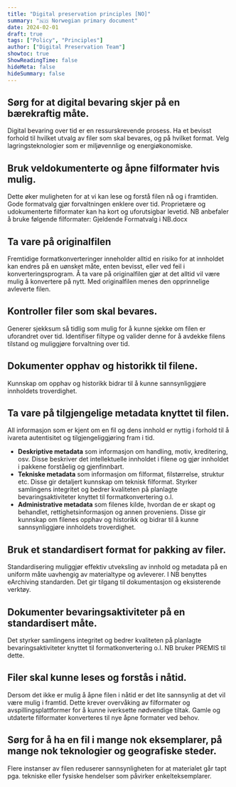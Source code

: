 ```yaml
---
title: "Digital preservation principles [NO]"
summary: "🇳🇴 Norwegian primary document"
date: 2024-02-01
draft: true
tags: ["Policy", "Principles"]
author: ["Digital Preservation Team"]
showtoc: true
ShowReadingTime: false
hideMeta: false
hideSummary: false
---
```

 
## Sørg for at digital bevaring skjer på en bærekraftig måte. 
Digital bevaring over tid er en ressurskrevende prosess. Ha et bevisst forhold til hvilket utvalg av filer som skal bevares, og på hvilket format. Velg lagringsteknologier som er miljøvennlige og energiøkonomiske. 
 
## Bruk veldokumenterte og åpne filformater hvis mulig. 
Dette øker muligheten for at vi kan lese og forstå filen nå og i framtiden. Gode formatvalg gjør forvaltningen enklere over tid. Proprietære og udokumenterte filformater kan ha kort og uforutsigbar levetid. NB anbefaler å bruke følgende filformater: Gjeldende Formatvalg i NB.docx 
 
## Ta vare på originalfilen  
Fremtidige formatkonverteringer inneholder alltid en risiko for at innholdet kan endres på en uønsket måte, enten bevisst, eller ved feil i konverteringsprogram. Å ta vare på originalfilen gjør at det alltid vil være mulig å konvertere på nytt. Med originalfilen menes den opprinnelige avleverte filen. 
 
## Kontroller filer som skal bevares.  
Generer sjekksum så tidlig som mulig for å kunne sjekke om filen er uforandret over tid. Identifiser filtype og valider denne for å avdekke filens tilstand og muliggjøre forvaltning over tid.   
 
## Dokumenter opphav og historikk til filene. 
Kunnskap om opphav og historikk bidrar til å kunne sannsynliggjøre innholdets troverdighet. 
 
## Ta vare på tilgjengelige metadata knyttet til filen.   
All informasjon som er kjent om en fil og dens innhold er nyttig i forhold til å ivareta autentisitet og tilgjengeliggjøring fram i tid.  

- **Deskriptive metadata** som informasjon om handling, motiv, kreditering, osv. Disse beskriver det intellektuelle innholdet i filene og gjør innholdet i pakkene forståelig og gjenfinnbart. 
- **Tekniske metadata** som informasjon om filformat, filstørrelse, struktur etc. Disse gir detaljert kunnskap om teknisk filformat. Styrker samlingens integritet og bedrer kvaliteten på planlagte bevaringsaktiviteter knyttet til formatkonvertering o.l. 
- **Administrative metadata** som filenes kilde, hvordan de er skapt og behandlet, rettighetsinformasjon og annen proveniens. Disse gir kunnskap om filenes opphav og historikk og bidrar til å kunne sannsynliggjøre innholdets troverdighet. 
 
 
## Bruk et standardisert format for pakking av filer. 
Standardisering muliggjør effektiv utveksling av innhold og metadata på en uniform måte uavhengig av materialtype og avleverer. I NB benyttes eArchiving standarden. Det gir tilgang til dokumentasjon og eksisterende verktøy. 
 
## Dokumenter bevaringsaktiviteter på en standardisert måte.  
Det styrker samlingens integritet og bedrer kvaliteten på planlagte bevaringsaktiviteter knyttet til formatkonvertering o.l. NB bruker PREMIS til dette. 
 
## Filer skal kunne leses og forstås i nåtid.  
Dersom det ikke er mulig å åpne filen i nåtid er det lite sannsynlig at det vil være mulig i framtid. Dette krever overvåking av filformater og avspillingsplattformer for å kunne iverksette nødvendige tiltak. 
Gamle og utdaterte filformater konverteres til nye åpne formater ved behov. 
 
## Sørg for å ha en fil i mange nok eksemplarer, på mange nok teknologier og geografiske steder.  
Flere instanser av filen reduserer sannsynligheten for at materialet går tapt pga. tekniske eller fysiske hendelser som påvirker enkelteksemplarer.  
 
 
 